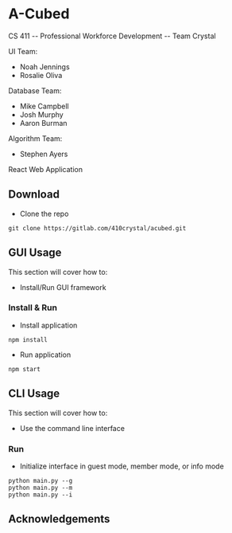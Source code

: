 # A-Cubed

CS 411 -- Professional Workforce Development -- Team Crystal

UI Team:
* Noah Jennings
* Rosalie Oliva

Database Team:
* Mike Campbell
* Josh Murphy
* Aaron Burman

Algorithm Team:
* Stephen Ayers

React Web Application

## Download

* Clone the repo

```
git clone https://gitlab.com/410crystal/acubed.git
```

## GUI Usage

This section will cover how to: 
* Install/Run GUI framework 

### Install & Run 

* Install application 

``` 
npm install 
``` 

* Run application 

```
npm start
``` 

## CLI Usage 

This section will cover how to: 
* Use the command line interface 

### Run 

* Initialize interface in guest mode, member mode, or info mode 

``` 
python main.py --g 
python main.py --m 
python main.py --i
``` 

## Acknowledgements 